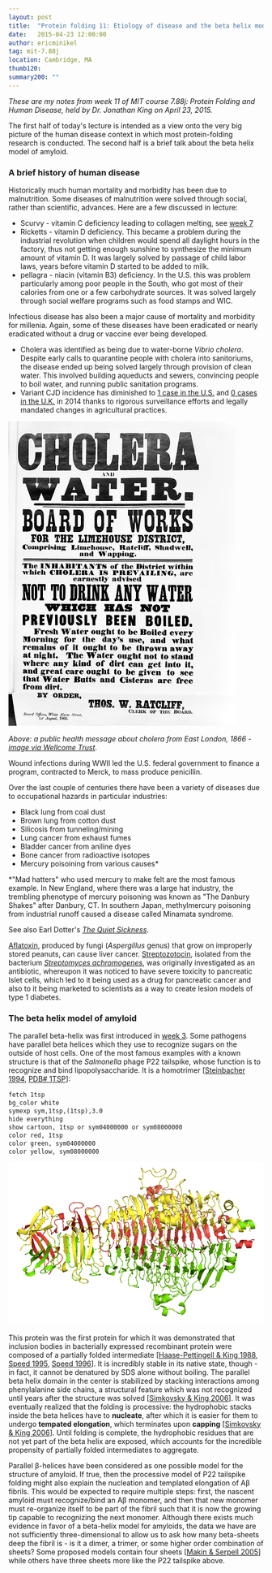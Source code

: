```yaml
---
layout: post
title:  "Protein folding 11: Etiology of disease and the beta helix model of amyloid"
date:   2015-04-23 12:00:00
author: ericminikel
tag: mit-7.88j
location: Cambridge, MA
thumb120: 
summary200: ""
---
```


*These are my notes from week 11 of MIT course 7.88j: Protein Folding and Human Disease, held by Dr. Jonathan King on April 23, 2015.*

The first half of today's lecture is intended as a view onto the very big picture of the human disease context in which most protein-folding research is conducted. The second half is a brief talk about the beta helix model of amyloid.

### A brief history of human disease

Historically much human mortality and morbidity has been due to malnutrition. Some diseases of malnutrition were solved through social, rather than scientific, advances. Here are a few discussed in lecture:

+ Scurvy - vitamin C deficiency leading to collagen melting, see [week 7](/2015/03/19/protein-folding-07/)
+ Ricketts - vitamin D deficiency. This became a problem during the industrial revolution when children would spend all daylight hours in the factory, thus not getting enough sunshine to synthesize the minimum amount of vitamin D. It was largely solved by passage of child labor laws, years before vitamin D started to be added to milk.
+ pellagra - niacin (vitamin B3) deficiency. In the U.S. this was problem particularly among poor people in the South, who got most of their calories from one or a few carbohydrate sources. It was solved largely through social welfare programs such as food stamps and WIC.

Infectious disease has also been a major cause of mortality and morbidity for millenia. Again, some of these diseases have been eradicated or nearly eradicated without a drug or vaccine ever being developed.

+ Cholera was identified as being due to water-borne *Vibrio cholera*. Despite early calls to quarantine people with cholera into sanitoriums, the disease ended up being solved largely through provision of clean water. This involved building aqueducts and sewers, convincing people to boil water, and running public sanitation programs. 
+ Variant CJD incidence has diminished to [1 case in the U.S.](http://www.cjdsurveillance.com/pdf/web_table.pdf) and [0 cases in the U.K.](http://www.cjd.ed.ac.uk/documents/figs.pdf) in 2014 thanks to rigorous surveillance efforts and legally mandated changes in agricultural practices.

![](/media/2015/04/cholera_poster.png)

*Above: a public health message about cholera from East London, 1866 - [image via Wellcome Trust](http://commons.wikimedia.org/wiki/File:Broadsheet;_Cholera_and_Water,_1866_Wellcome_L0025760.jpg)*.

Wound infections during WWII led the U.S. federal government to finance a program, contracted to Merck, to mass produce penicillin. 

Over the last couple of centuries there have been a variety of diseases due to occupational hazards in particular industries:

+ Black lung from coal dust
+ Brown lung from cotton dust
+ Silicosis from tunneling/mining
+ Lung cancer from exhaust fumes
+ Bladder cancer from aniline dyes
+ Bone cancer from radioactive isotopes
+ Mercury poisoining from various causes\*

\*"Mad hatters" who used mercury to make felt are the most famous example. In New England, where there was a large hat industry, the trembling phenotype of mercury poisoning was known as "The Danbury Shakes" after Danbury, CT. In southern Japan, methylmercury poisoning from industrial runoff caused a disease called Minamata syndrome.

See also Earl Dotter's [*The Quiet Sickness*](http://earldotter.com/exhibits-3/the-quiet-sickness/). 

[Aflatoxin](http://en.wikipedia.org/wiki/Aflatoxin), produced by fungi (*Aspergillus* genus) that grow on improperly stored peanuts, can cause liver cancer. [Streptozotocin](http://en.wikipedia.org/wiki/Streptozotocin), isolated from the bacterium [*Streptomyces achromogenes*](http://en.wikipedia.org/wiki/Streptomyces_achromogenes), was originally investigated as an antibiotic, whereupon it was noticed to have severe toxicity to pancreatic Islet cells, which led to it being used as a drug for pancreatic cancer and also to it being marketed to scientists as a way to create lesion models of type 1 diabetes.

### The beta helix model of amyloid

The parallel beta-helix was first introduced in [week 3](/2015/02/19/protein-folding-03/). Some pathogens have parallel beta helices which they use to recognize sugars on the outside of host cells. One of the most famous examples with a known structure is that of the *Salmonella* phage P22 tailspike, whose function is to recognize and bind lipopolysaccharide. It is a homotrimer [[Steinbacher 1994], [PDB# 1TSP](http://www.rcsb.org/pdb/explore/explore.do?structureId=1TSP)]:

~~~ 
fetch 1tsp
bg_color white
symexp sym,1tsp,(1tsp),3.0
hide everything
show cartoon, 1tsp or sym04000000 or sym08000000
color red, 1tsp
color green, sym04000000
color yellow, sym08000000
~~~ 

![](/media/2015/04/salmonella-phage-p22-tailspike.png)

This protein was the first protein for which it was demonstrated that inclusion bodies in bacterially expressed recombinant protein were composed of a partially folded intermediate [[Haase-Pettingell & King 1988], [Speed 1995], [Speed 1996]]. It is incredibly stable in its native state, though - in fact, it cannot be denatured by SDS alone without boiling. The parallel beta helix domain in the center is stabilized by stacking interactions among phenylalanine side chains, a structural feature which was not recognized until years after the structure was solved [[Simkovsky & King 2006]]. It was eventually realized that the folding is processive: the hydrophobic stacks inside the beta helices have to **nucleate**, after which it is easier for them to undergo **tempated elongation**, which terminates upon **capping** [[Simkovsky & King 2006]]. Until folding is complete, the hydrophobic residues that are not yet part of the beta helix are exposed, which accounts for the incredible propensity of partially folded intermediates to aggregate.

Parallel &beta;-helices have been considered as one possible model for the structure of amyloid. If true, then the processive model of P22 tailspike folding might also explain the nucleation and templated elongation of A&beta; fibrils. This would be expected to require multiple steps: first, the nascent amyloid must recognize/bind an A&beta; monomer, and then that new monomer must re-organize itself to be part of the fibril such that it is now the growing tip capable to recognizing the next monomer. Although there exists much evidence in favor of a beta-helix model for amyloids, the data we have are not sufficiently three-dimensional to allow us to ask how many beta-sheets deep the fibril is - is it a dimer, a trimer, or some higher order combination of sheets? Some proposed models contain four sheets [[Makin & Serpell 2005]] while others have three sheets more like the P22 tailspike above.




[Steinbacher 1994]: http://www.ncbi.nlm.nih.gov/pubmed/8023158 "Steinbacher S, Seckler R, Miller S, Steipe B, Huber R, Reinemer P. Crystal structure of P22 tailspike protein: interdigitated subunits in a thermostable trimer. Science. 1994 Jul 15;265(5170):383-6. PubMed PMID: 8023158."

[Haase-Pettingell & King 1988]: http://www.ncbi.nlm.nih.gov/pubmed/2965152 "Haase-Pettingell CA, King J. Formation of aggregates from a thermolabile in vivo folding intermediate in P22 tailspike maturation. A model for inclusion body formation. J Biol Chem. 1988 Apr 5;263(10):4977-83. PubMed PMID: 2965152."

[Speed 1995]: http://www.ncbi.nlm.nih.gov/pubmed/7663345 "Speed MA, Wang DI, King J. Multimeric intermediates in the pathway to the aggregated inclusion body state for P22 tailspike polypeptide chains. Protein Sci. 1995 May;4(5):900-8. PubMed PMID: 7663345; PubMed Central PMCID: PMC2143126."

[Speed 1996]: http://www.ncbi.nlm.nih.gov/pubmed/9631094 "Speed MA, Wang DI, King J. Specific aggregation of partially folded polypeptide chains: the molecular basis of inclusion body composition. Nat Biotechnol. 1996 Oct;14(10):1283-7. PubMed PMID: 9631094."

[Mitraki 1993]: http://www.ncbi.nlm.nih.gov/pubmed/8376364 "Mitraki A, Danner M, King J, Seckler R. Temperature-sensitive mutations and second-site suppressor substitutions affect folding of the P22 tailspike protein  in vitro. J Biol Chem. 1993 Sep 25;268(27):20071-5. PubMed PMID: 8376364."

[Simkovsky & King 2006]: http://www.ncbi.nlm.nih.gov/pubmed/16505375/ "Simkovsky R, King J. An elongated spine of buried core residues necessary for  in vivo folding of the parallel beta-helix of P22 tailspike adhesin. Proc Natl Acad Sci U S A. 2006 Mar 7;103(10):3575-80. Epub 2006 Feb 27. PubMed PMID: 16505375; PubMed Central PMCID: PMC1383501."

[Makin & Serpell 2005]: http://www.ncbi.nlm.nih.gov/pubmed/16302960 "Makin OS, Serpell LC. Structures for amyloid fibrils. FEBS J. 2005 Dec;272(23):5950-61. Review. PubMed PMID: 16302960."


